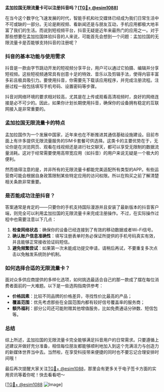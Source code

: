 **孟加拉国无限流量卡可以注册抖音吗？[[TG💪+ @esim1088](https://t.me/s/esim1088)]**

在当今这个数字化飞速发展的时代，智能手机和社交媒体已经成为我们日常生活中不可或缺的一部分。无论是刷视频、看新闻还是与朋友互动，手机应用都极大地丰富了我们的生活。而说到短视频平台，抖音无疑是近年来最热门的应用之一。对于那些想要在孟加拉国体验抖音的人来说，可能首先会想到一个问题：孟加拉国的无限流量卡是否能够支持抖音的注册呢？

### 抖音的基本功能与使用需求

抖音是一款由字节跳动开发的短视频分享平台，用户可以通过它拍摄、编辑并分享短视频。这些短视频通常具有创意十足的特效、音乐以及剪辑手法，使得内容丰富多彩且极具吸引力。要使用抖音，你需要先下载该应用程序，并完成注册流程。注册过程一般包括填写手机号码、设置密码等步骤。

抖音对网络环境的要求相对较高，尤其是在上传或观看高清视频时，良好的网络连接是必不可少的。因此，如果你计划长期使用抖音，确保你的设备拥有稳定的互联网接入是非常重要的。

### 孟加拉国无限流量卡的特点

孟加拉国作为一个发展中国家，近年来也在不断推进其通信基础设施建设。目前市面上有许多提供无限流量服务的SIM卡套餐可供选择。这类卡的主要优势在于，无论你是在浏览网页、观看在线视频还是进行社交聊天，都可以享受无限制的数据流量消耗。这对于经常需要使用高带宽应用（如抖音）的用户来说无疑是一个极大的便利。

然而值得注意的是，并非所有的无限流量卡都能完美适配所有类型的APP。有些运营商可能会根据自身政策限制某些特定应用的访问权限。所以在购买之前了解清楚相关条款非常重要。

### 是否能成功注册抖音？

答案通常是肯定的——只要你的手机支持国际漫游并且安装了最新版本的抖音客户端，则完全可以利用孟加拉国的无限流量卡来完成注册操作。不过，在实际操作过程中也需要注意以下几点：

1. **检查网络状态**：确保你的设备已经连接到了有效的移动数据或者Wi-Fi信号。
2. **确认账户信息准确性**：填写注册表单时务必保证所提供的手机号码真实有效，并且能够正常接收验证码短信。
3. **避免频繁尝试**：如果第一次未能成功提交申请，请稍后再试，不要重复多次点击以免触发系统防护机制。

### 如何选择合适的无限流量卡？

面对众多供应商提供的多样化选项，如何挑选最适合自己的那一款成了摆在每位消费者面前的一大难题。以下是一些选购指南供参考：

- **价格因素**：比较不同品牌的价格差异，寻找性价比最高的产品；
- **覆盖范围**：优先考虑那些在全国范围内都有较好信号覆盖率的服务商；
- **额外福利**：部分公司还可能附赠其他增值服务，比如免费通话分钟数、短信包等。

### 总结

综上所述，孟加拉国的无限流量卡完全能够满足抖音用户的日常需求。只要遵循上述建议并做好充分准备，相信每位朋友都能够顺利地加入到这个充满活力与创造力的新媒体世界当中去。当然啦，在享受科技带来便捷的同时也不要忘记合理安排时间哦！

最后再次提醒大家关注[TG💪+ @esim1088](https://t.me/s/esim1088)，那里会有更多关于电子签卡方面的实用资讯等着你呢！快去看看吧～

[[TG💪+ @esim1088](https://t.me/s/esim1088) ![Image](https://i.postimg.cc/4NQfJmqS/Snipaste-2025-05-13-00-14-12.png)]